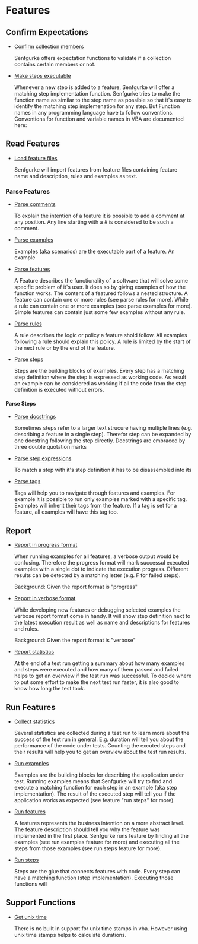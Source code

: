 # Features

## Confirm Expectations

* [Confirm collection members](confirm_expectations/confirm_collection_members.feature)

  Senfgurke offers expectation functions to validate if a collection contains
  certain members or not.

* [Make steps executable](make_steps_executable.feature)

  Whenever a new step is added to a feature, Senfgurke will offer a matching
  step implementation function. Senfgurke tries to make the function name as
  similar to the step name as possible so that it's easy to identify the
  matching step implemenation for any step.
  But Function names in any programming language have to follow conventions.
  Conventions for function and variable names in VBA are documented here:

## Read Features

* [Load feature files](read_features/load_feature_files.feature)

  Senfgurke will import features from feature files
  containing feature name and description, rules and examples as text.

### Parse Features

* [Parse comments](read_features/parse_features/parse_comments.feature)

  To explain the intention of a feature it is possible to add a comment at any
  position. Any line starting with a # is considered to be such a comment.

* [Parse examples](read_features/parse_features/parse_examples.feature)

  Examples (aka scenarios) are the executable part of a feature. An example

* [Parse features](read_features/parse_features/parse_features.feature)

  A Feature describes the functionality of a software that will solve some
  specific problem of it's user. It does so by giving examples of how the
  function works.
  The content of a featured follows a nested structure. A feature can contain
  one or more rules (see parse rules for more). While a rule can contain one
  or more examples (see parse examples for more).
  Simple features can contain just some few examples without any rule.

* [Parse rules](read_features/parse_features/parse_rules.feature)

  A rule describes the logic or policy a feature shold follow. All examples
  following a rule should explain this policy. A rule is limited by the start
  of the next rule or by the end of the feature.

* [Parse steps](read_features/parse_features/parse_steps.feature)

  Steps are the building blocks of examples. Every step has a matching step
  definition where the step is expressed as working code. As result an example
  can be considered as working if all the code from the step definition is
  executed without errors.

#### Parse Steps

* [Parse docstrings](read_features/parse_features/parse_steps/parse_docstrings.feature)

  Sometimes steps refer to a larger text strucure having multiple lines (e.g.
  describing a feature in a single step). Therefor step can be expanded by one
  docstring following the step directly. Docstrings are embraced by three double
  quotation marks

* [Parse step expressions](read_features/parse_features/parse_steps/parse_step_expressions.feature)

  To match a step with it's step definition it has to be disassembled into its

* [Parse tags](read_features/parse_features/parse_tags.feature)

  Tags will help you to navigate through features and examples. For example it
  is possible to run only examples marked with a specific tag.
  Examples will inherit their tags from the feature. If a tag is set for a
  feature, all examples will have this tag too.

## Report

* [Report in progress format](report/report_in_progress_format.feature)

  When running examples for all features, a verbose output would be confusing.
  Therefore the progress format will mark successul executed examples with
  a single dot to indicate the execution progress. Different results can be
  detected by a matching letter (e.g. F for failed steps).

  Background:
  Given the report format is "progress"

* [Report in verbose format](report/report_in_verbose_format.feature)

  While developing new features or debugging selected examples the verbose
  report format come in handy. It will show step definition next to the latest
  execution result as well as name and descriptions for features and rules.

  Background:
  Given the report format is "verbose"

* [Report statistics](report/report_statistics.feature)

  At the end of a test run getting a summary about how many examples and steps
  were executed and how many of them passed and failed helps to get an
  overview if the test run was successful. To decide where to put some effort
  to make the next test run faster, it is also good to know how long the test
  took.

## Run Features

* [Collect statistics](run_features/collect_statistics.feature)

  Several statistics are collected during a test run to learn more about
  the success of the test run in general. E.g. duration will tell you about
  the performance of the code under tests. Counting the excuted steps and
  their results will help you to get an overview about the test run results.

* [Run examples](run_features/run_examples.feature)

  Examples are the building blocks for describing the application under test.
  Running examples means that Senfgurke will try to find and execute a
  matching function for each step in an example (aka step implementation).
  The result of the executed step will tell you if the application works as
  expected (see feature "run steps" for more).

* [Run features](run_features/run_features.feature)

  A features represents the business intention on a more abstract level. The
  feature description should tell you why the feature was implemented in the
  first place.
  Senfgurke runs feature by finding all the examples (see run examples
  feature for more) and executing all the steps from those examples (see run
  steps feature for more).

* [Run steps](run_features/run_steps.feature)

  Steps are the glue that connects features with code. Every step can have a
  matching function (step implementation). Executing those functions will

## Support Functions

* [Get unix time](support_functions/get_unix_time.feature)

  There is no built in support for unix time stamps in vba. However using unix
  time stamps helps to calculate durations.
